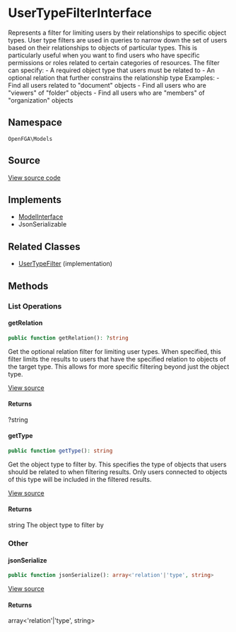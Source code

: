 # UserTypeFilterInterface

Represents a filter for limiting users by their relationships to specific object types. User type filters are used in queries to narrow down the set of users based on their relationships to objects of particular types. This is particularly useful when you want to find users who have specific permissions or roles related to certain categories of resources. The filter can specify: - A required object type that users must be related to - An optional relation that further constrains the relationship type Examples: - Find all users related to &quot;document&quot; objects - Find all users who are &quot;viewers&quot; of &quot;folder&quot; objects - Find all users who are &quot;members&quot; of &quot;organization&quot; objects

## Namespace
`OpenFGA\Models`

## Source
[View source code](https://github.com/evansims/openfga-php/blob/main/src/Models/UserTypeFilterInterface.php)

## Implements
* [ModelInterface](ModelInterface.md)
* JsonSerializable

## Related Classes
* [UserTypeFilter](Models/UserTypeFilter.md) (implementation)



## Methods

                                                            
### List Operations
#### getRelation


```php
public function getRelation(): ?string
```

Get the optional relation filter for limiting user types. When specified, this filter limits the results to users that have the specified relation to objects of the target type. This allows for more specific filtering beyond just the object type.

[View source](https://github.com/evansims/openfga-php/blob/main/src/Models/UserTypeFilterInterface.php#L39)


#### Returns
?string

#### getType


```php
public function getType(): string
```

Get the object type to filter by. This specifies the type of objects that users should be related to when filtering results. Only users connected to objects of this type will be included in the filtered results.

[View source](https://github.com/evansims/openfga-php/blob/main/src/Models/UserTypeFilterInterface.php#L50)


#### Returns
string
 The object type to filter by

### Other
#### jsonSerialize


```php
public function jsonSerialize(): array<'relation'|'type', string>
```


[View source](https://github.com/evansims/openfga-php/blob/main/src/Models/UserTypeFilterInterface.php#L56)


#### Returns
array&lt;'relation'&#124;'type', string&gt;

